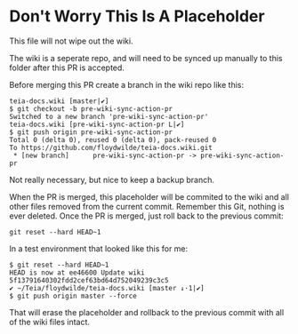 # Don't Worry This Is A Placeholder

This file will not wipe out the wiki.

The wiki is a seperate repo, and will need to be synced up manually to this
folder after this PR is accepted.

Before merging this PR create a branch in the wiki repo like this:

```
teia-docs.wiki [master|✔]
$ git checkout -b pre-wiki-sync-action-pr
Switched to a new branch 'pre-wiki-sync-action-pr'
teia-docs.wiki [pre-wiki-sync-action-pr L|✔] 
$ git push origin pre-wiki-sync-action-pr
Total 0 (delta 0), reused 0 (delta 0), pack-reused 0
To https://github.com/floydwilde/teia-docs.wiki.git
 * [new branch]      pre-wiki-sync-action-pr -> pre-wiki-sync-action-pr
```

Not really necessary, but nice to keep a backup branch.

When the PR is merged, this placeholder will be commited to the wiki and all
other files removed from the current commit.  Remember this Git, nothing is
ever deleted.  Once the PR is merged, just roll back to the previous commit:


`git reset --hard HEAD~1`

In a test environment that looked like this for me:

```
$ git reset --hard HEAD~1
HEAD is now at ee46600 Update wiki 5f13791640302fdd2cef63bd64d752049239c3c5
✔ ~/Teia/floydwilde/teia-docs.wiki [master ↓·1|✔]
$ git push origin master --force
```

That will erase the placeholder and rollback to the previous commit with all of
the wiki files intact.
